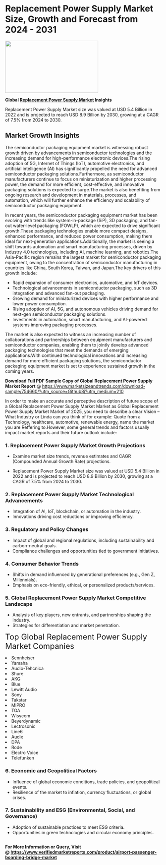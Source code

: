 <H1>Replacement Power Supply Market Size, Growth and Forecast from 2024 - 2031</H1><img class="aligncenter size-medium wp-image-584254" src="https://thirdeyenews.in/wp-content/uploads/2024/09/Global-Market-Research-300x168.jpeg" alt="" width="300" height="168" /><p><strong>Global&nbsp;<a href="https://www.marketsizeandtrends.com/download-sample/754660/?utm_source=Github8j?utm_medium=210">Replacement Power Supply Market</a> Insights</strong></p><p>Replacement Power Supply Market size was valued at USD 5.4 Billion in 2022 and is projected to reach USD 8.9 Billion by 2030, growing at a CAGR of 7.5% from 2024 to 2030.</p><p><h2>Market Growth Insights</h2> <p>The semiconductor packaging equipment market is witnessing robust growth driven by advancements in semiconductor technologies and the increasing demand for high-performance electronic devices.The rising adoption of 5G, Internet of Things (IoT), automotive electronics, and artificial intelligence (AI) has significantly propelled the need for advanced semiconductor packaging solutions.Furthermore, as semiconductor manufacturers continue to focus on miniaturization and higher processing power, the demand for more efficient, cost-effective, and innovative packaging solutions is expected to surge.The market is also benefiting from ongoing research and development in materials, processes, and automation, which will further enhance the efficiency and scalability of semiconductor packaging equipment.</p> <p>In recent years, the semiconductor packaging equipment market has been evolving with trends like system-in-package (SiP), 3D packaging, and fan-out wafer-level packaging (FOWLP), which are expected to drive significant growth.These packaging technologies enable more compact designs, enhanced performance, and reduced power consumption, making them ideal for next-generation applications.Additionally, the market is seeing a shift towards automation and smart manufacturing processes, driven by Industry 4.0 technologies, including AI, machine learning, and robotics.The Asia-Pacific region remains the largest market for semiconductor packaging equipment, owing to the concentration of semiconductor manufacturing in countries like China, South Korea, Taiwan, and Japan.The key drivers of this growth include: <ul> <li>Rapid expansion of consumer electronics, automotive, and IoT devices.</li> <li>Technological advancements in semiconductor packaging, such as 3D integration and advanced fan-out packaging.</li> <li>Growing demand for miniaturized devices with higher performance and lower power consumption.</li> <li>Rising adoption of AI, 5G, and autonomous vehicles driving demand for next-gen semiconductor packaging solutions.</li> <li>Investments in automation, smart manufacturing, and AI-powered systems improving packaging processes.</li> </ul> <p>The market is also expected to witness an increasing number of collaborations and partnerships between equipment manufacturers and semiconductor companies, enabling them to jointly develop advanced packaging technologies that meet the demands of emerging applications.With continued technological innovations and increasing demand for more efficient packaging solutions, the semiconductor packaging equipment market is set to experience sustained growth in the coming years.</p> <p><span class=""><strong>Download Full PDF Sample Copy of Global Replacement Power Supply Market Report</strong> @ <a href="https://www.marketsizeandtrends.com/download-sample/754660/?utm_source=Github8j?utm_medium=210" target="_blank">https://www.marketsizeandtrends.com/download-sample/754660/?utm_source=Github8j?utm_medium=210</a></span></p><p>In order to make an accurate and perceptive description of future scope of a Global&nbsp;Replacement Power Supply Market Market as Global&nbsp;Replacement Power Supply Market Market of 2025, you need to describe a clear Vision &ndash; What Industry or Linda can you think of for example: Quote from a Technology, healthcare, automotive, renewable energy, name the market you are Reffering to.However, some general trends and factors usually impact market reports and their future outlook include:</p><h3>1.&nbsp;<strong>Replacement Power Supply Market Growth Projections</strong></h3><ul><li>Examine market size trends, revenue estimates and CAGR (Compounded Annual Growth Rate) projections.</li><li><p>Replacement Power Supply Market size was valued at USD 5.4 Billion in 2022 and is projected to reach USD 8.9 Billion by 2030, growing at a CAGR of 7.5% from 2024 to 2030.</p></li></ul><h3>2.&nbsp;<strong>Replacement Power Supply Market Technological Advancements</strong></h3><ul><li>Integration of AI, IoT, blockchain, or automation in the industry.</li><li>Innovations driving cost reductions or improving efficiency.</li></ul><h3>3.&nbsp;<strong>Regulatory and Policy Changes</strong></h3><ul><li>Impact of global and regional regulations, including sustainability and carbon-neutral goals.</li><li>Compliance challenges and opportunities tied to government initiatives.</li></ul><h3>4.&nbsp;<strong>Consumer Behavior Trends</strong></h3><ul><li>Shifts in demand influenced by generational preferences (e.g., Gen Z, Millennials).</li><li>Emphasis on eco-friendly, ethical, or personalized products/services.</li></ul><h3>5.&nbsp;<strong>Global Replacement Power Supply Market Competitive Landscape</strong></h3><ul><li>Analysis of key players, new entrants, and partnerships shaping the industry.</li><li>Strategies for differentiation and market penetration.</li></ul><p data-pm-slice="1 1 []"><span style="color: inherit; font-family: inherit; font-size: 25px;">Top Global Replacement Power Supply Market Companies</span></p><div class="" data-test-id=""><p><li>Sennheiser</li><li> Yamaha</li><li> Audio-Tehcnica</li><li> Shure</li><li> AKG</li><li> Blue</li><li> Lewitt Audio</li><li> Sony</li><li> Takstar</li><li> MIPRO</li><li> TOA</li><li> Wisycom</li><li> Beyerdynamic</li><li> Lectrosonic</li><li> Line6</li><li> Audix</li><li> DPA</li><li> Rode</li><li> Electro Voice</li><li> Telefunken</li></p></div><h3>6.&nbsp;<strong>Economic and Geopolitical Factors</strong></h3><ul><li>Influence of global economic conditions, trade policies, and geopolitical events.</li><li>Resilience of the market to inflation, currency fluctuations, or global crises.</li></ul><h3>7.&nbsp;<strong>Sustainability and ESG (Environmental, Social, and Governance)</strong></h3><ul><li>Adoption of sustainable practices to meet ESG criteria.</li><li>Opportunities in green technologies and circular economy principles.</li></ul><h2><strong style="font-size: 14px;">For More Information or Query, Visit @&nbsp;</strong><a style="background-color: #ffffff; font-size: 14px;" href="https://www.marketsizeandtrends.com/report/replacement-power-supply-market/" target="_blank">https://www.verifiedmarketreports.com/product/airport-passenger-boarding-bridge-market</a></h2>
